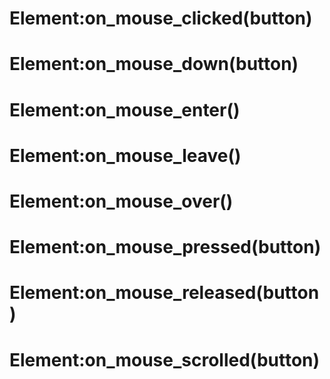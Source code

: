 <link type="text/css" rel="stylesheet" href="../../style.css" />

# Element:on_mouse_clicked(button)

# Element:on_mouse_down(button)

# Element:on_mouse_enter()

# Element:on_mouse_leave()

# Element:on_mouse_over()

# Element:on_mouse_pressed(button)

# Element:on_mouse_released(button)

# Element:on_mouse_scrolled(button)
